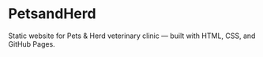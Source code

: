 # PetsandHerd
Static website for Pets &amp; Herd veterinary clinic — built with HTML, CSS, and GitHub Pages.
